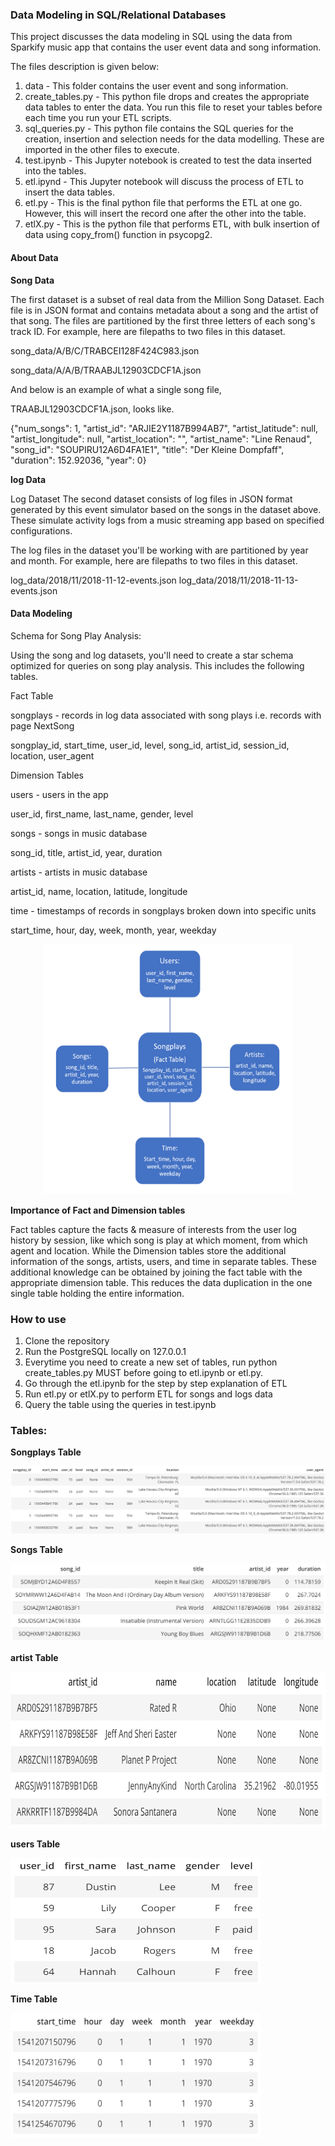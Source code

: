### Data Modeling in SQL/Relational Databases

This project discusses the data modeling in SQL using the data from Sparkify music app that contains the user event data and song information. 

The files description is given below:

1. data - This folder contains the user event and song information.
2. create_tables.py - This python file drops and creates the appropriate data tables to enter the data. You run this file to reset your tables before each time you run your ETL scripts.
3. sql_queries.py - This python file contains the SQL queries for the creation, insertion and selection needs for the data modelling. These are imported in the other files to execute.
4. test.ipynb - This Jupyter notebook is created to test the data inserted into the tables.
5. etl.ipynd - This Jupyter notebook will discuss the process of ETL to insert the data tables.
6. etl.py - This is the final python file that performs the ETL at one go. However, this will insert the record one after the other into the table.
7. etlX.py - This is the python file that performs ETL, with bulk insertion of data using copy_from() function in psycopg2.

#### About Data 

**Song Data** 

The first dataset is a subset of real data from the Million Song Dataset. Each file is in JSON format and contains metadata about a song and the artist of that song. The files are partitioned by the first three letters of each song's track ID. For example, here are filepaths to two files in this dataset.

song_data/A/B/C/TRABCEI128F424C983.json

song_data/A/A/B/TRAABJL12903CDCF1A.json

And below is an example of what a single song file, 

TRAABJL12903CDCF1A.json, looks like.

{"num_songs": 1, "artist_id": "ARJIE2Y1187B994AB7", "artist_latitude": null, "artist_longitude": null, "artist_location": "", "artist_name": "Line Renaud", "song_id": "SOUPIRU12A6D4FA1E1", "title": "Der Kleine Dompfaff", "duration": 152.92036, "year": 0}

**log Data** 

Log Dataset
The second dataset consists of log files in JSON format generated by this event simulator based on the songs in the dataset above. These simulate activity logs from a music streaming app based on specified configurations.

The log files in the dataset you'll be working with are partitioned by year and month. For example, here are filepaths to two files in this dataset.

log_data/2018/11/2018-11-12-events.json
log_data/2018/11/2018-11-13-events.json

#### Data Modeling

Schema for Song Play Analysis:

Using the song and log datasets, you'll need to create a star schema optimized for queries on song play analysis. This includes the following tables.

Fact Table

songplays - records in log data associated with song plays i.e. records with page NextSong

songplay_id, start_time, user_id, level, song_id, artist_id, session_id, location, user_agent

Dimension Tables

users - users in the app

user_id, first_name, last_name, gender, level

songs - songs in music database

song_id, title, artist_id, year, duration

artists - artists in music database

artist_id, name, location, latitude, longitude

time - timestamps of records in songplays broken down into specific units

start_time, hour, day, week, month, year, weekday
<div align='center'>
<img src="/images/schema.png" height="400" width="400">
</div>

**Importance of Fact and Dimension tables**

Fact tables capture the facts & measure of interests from the user log history by session, like which song is play at which moment, from which agent and location. While the Dimension tables store the additional information of the songs, artists, users, and time in separate tables. These additional knowledge can be obtained by joining the fact table with the appropriate dimension table. This reduces the data duplication in the one single table holding the entire information.

### How to use

1. Clone the repository
2. Run the PostgreSQL locally on 127.0.0.1
3. Everytime you need to create a new set of tables, run python create_tables.py MUST before going to etl.ipynb or etl.py.
4. Go through the etl.ipynb for the step by step explanation of ETL
5. Run etl.py or etlX.py to perform ETL for songs and logs data
6. Query the table using the queries in test.ipynb

### Tables:

**Songplays Table**

![songstable](/images/Songplays_table.png)

**Songs Table**

![songstable](/images/Songs_table.png)

**artist Table**

<img src="/images/artist_table.png" height="250" width="600">

<!-- ![artisttable]() -->

**users Table**

<img src="/images/users_table.png" height="200" width="400">

<!-- ![userstable]() -->

**Time Table**

<img src="/images/time_table.png" height="200" width="400">

<!-- ![timetable]() -->

